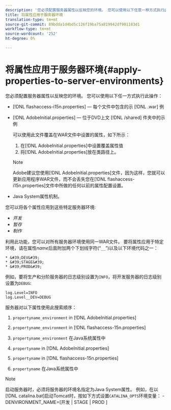 ```yaml
---
description: '您必须配置服务器属性以反映您的环境。 您可以使用以下任意一种方式执行此操作 '
title: 将属性应用于服务器环境
translation-type: tm+mt
source-git-commit: 89bdda1d4bd5c126f19ba75a819942df901183d1
workflow-type: tm+mt
source-wordcount: '252'
ht-degree: 0%

---
```



# 将属性应用于服务器环境{#apply-properties-to-server-environments}

您必须配置服务器属性以反映您的环境。 您可以使用以下任一方式执行此操作：

* [!DNL flashaccess-i15n.properties]  — 每个文件中包含的示 [!DNL .war] 例

* [!DNL AdobeInitial.properties]  — 位于DVD上文 [!DNL /shared] 件夹中的示例

   可以使用此文件覆盖在WAR文件中设置的属性，如下所示：

   1. 在[!DNL AdobeInitial.properties]中设置覆盖属性值
   1. 将[!DNL AdobeInitial.properties]放在类路径上。

   >[!NOTE]
   >
   >Adobe建议您使用[!DNL AdobeInitial.properties]文件，因为这样，您就可以更新应用程序WAR文件，而不会丢失您在[!DNL flashaccess-i15n.properties]文件中所做的任何以前的属性配置设置。

* Java System属性机制。

您可以将各个属性应用到这些特定服务器环境:

* *开发*
* *暂存*
* *制作*

利用此功能，您可以对所有服务器环境使用同一WAR文件。 要将属性应用于特定环境，请在属性&#x200B;*name*&#x200B;后面附加两个下划线字符(“`__`”)以及以下环境代码之一：

    * &#39;DEV&#39;
    * &#39;STAGE&#39;
    * &#39;PROD&#39;

<!--<a id="example_A7A58E3EE8DA4114B4F7A9EEB69D50CA"></a>-->

例如，要将生产和分阶服务器的日志级别设置为`INFO`，将开发服务器的日志级别设置为`DEBUG`:

```
log.Level=INFO  
log.Level__DEV=DEBUG 
```

服务器对以下属性使用此搜索顺序：

1. `propertyname_environment` in  [!DNL AdobeInitial.properties]

1. `propertyname_environment` in  [!DNL flashaccess-15n.properties]

1. `propertyname_environment` 在Java系统属性中
1. `propertyname` in  [!DNL AdobeInitial.properties]

1. `propertyname` in  [!DNL flashaccess-15n.properties]

1. `propertyname` 在Java系统属性中

>[!NOTE]
>
>启动服务器时，必须将服务器的环境名指定为Java System属性。 例如，在以[!DNL catalina.bat]启动Tomcat时，按如下方式设置`CATALINA_OPTS`环境变量：
>-DENVIRONMENT_NAME=[开发 | STAGE | PROD ]
